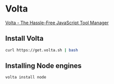 # Volta

[Volta - The Hassle-Free JavaScript Tool Manager](https://volta.sh/)

## Install Volta

```sh
curl https://get.volta.sh | bash
```

## Installing Node engines

```sh
volta install node
```
